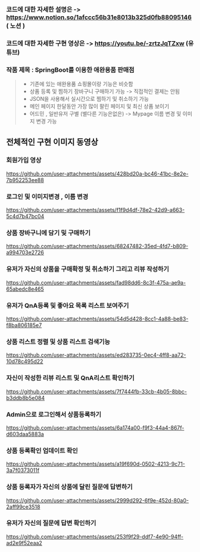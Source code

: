 ### 코드에 대한 자세한 설명은 -> https://www.notion.so/1afccc56b31e8013b325d0fb88095146 ( 노션 )
### 코드에 대한 자세한 구현 영상은 -> https://youtu.be/-zrtzJqTZxw (유튜브)
### 작품 제목 : SpringBoot를 이용한 애완용품 판매점 

> - 기존에 있는 애완용품 쇼핑몰이랑 기능은 비슷함 <br>
> - 상품 등록 및 찜하기 장바구니 구매하기 가능 -> 직접적인 결제는 안됨 <br>
> - JSON을 사용해서 실시간으로 찜하기 및 취소하기 가능 <br>
> - 메인 페이지 한달동안 가장 많이 팔린 페이지 및 최신 상품 보이기 <br>
> - 어드민 , 일반유저 구별 (별다른 기능은없은) -> Mypage 이름 변경 및 이미지 변경 가능 <br>

## 전체적인 구현 이미지 동영상 

### 회원가입 영상


https://github.com/user-attachments/assets/428bd20a-bc46-41bc-8e2e-7b952253ee88


### 로그인 및 이미지변경 , 이름 변경 


https://github.com/user-attachments/assets/f1f9d4df-78e2-42d9-a663-5c4d7b47bc04


### 상품 장바구니에 담기 및 구매하기 


https://github.com/user-attachments/assets/68247482-35ed-4fd7-b809-a994703e2726


### 유저가 자신의 상품을 구매확정 및 취소하기 그리고 리뷰 작성하기


https://github.com/user-attachments/assets/fad98dd6-8c3f-475a-ae9a-65abedc8e465


### 유저가 QnA등록 및 좋아요 목록 리스트 보여주기 


https://github.com/user-attachments/assets/54d5d428-8cc1-4a88-be83-f8ba806185e7


### 상품 리스트 정렬 및 상품 리스트 검색기능 


https://github.com/user-attachments/assets/ed283735-0ec4-4ff8-aa72-10d78c495d22


### 자신이 작성한 리뷰 리스트 및 QnA리스트 확인하기


https://github.com/user-attachments/assets/7f7444fb-33cb-4b05-8bbc-b3ddb8b5e084


### Admin으로 로그인해서 상품등록하기


https://github.com/user-attachments/assets/6a174a00-f9f3-44a4-867f-d603daa5883a


### 상품 등록확인 업데이트 확인


https://github.com/user-attachments/assets/a19f690d-0502-4213-9c71-3a7f0373011f


### 상품 등록자가 자신의 상품에 달린 질문에 답변하기


https://github.com/user-attachments/assets/2999d292-6f9e-452d-80a0-2aff99ce3518


### 유저가 자신의 질문에 답변 확인하기


https://github.com/user-attachments/assets/253f9f29-ddf7-4e90-94ff-ad2e9f52eaa2

